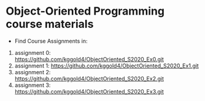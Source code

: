 # Object-Oriented Programming course materials
* Find Course Assignments in:
1. assignment 0: https://github.com/kggold4/ObjectOriented_S2020_Ex0.git
2. assignment 1: https://github.com/kggold4/ObjectOriented_S2020_Ex1.git
3. assignment 2: https://github.com/kggold4/ObjectOriented_S2020_Ex2.git
4. assignment 3: https://github.com/kggold4/ObjectOriented_S2020_Ex3.git
